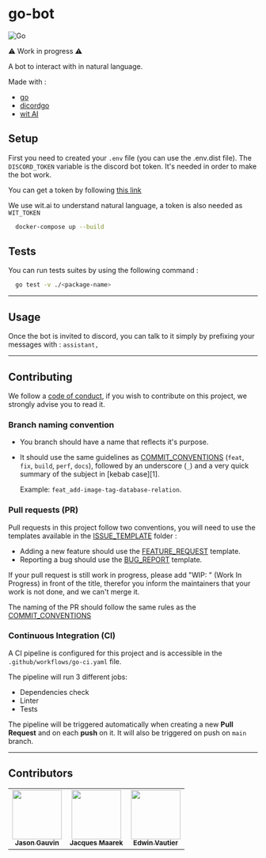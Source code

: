 # go-bot

![Go](https://github.com/edwinvautier/go-bot/workflows/Go/badge.svg?branch=main)

⚠️ Work in progress ⚠️

A bot to interact with in natural language.

Made with :

- [go](https://github.com/golang/go)
- [dicordgo](https://github.com/bwmarrin/discordgo)
- [wit AI](https://wit.ai/)

## Setup

First you need to created your `.env` file (you can use the .env.dist file).
The `DISCORD_TOKEN` variable is the discord bot token. It's needed in order to make the bot work.

You can get a token by following [this link](https://discord.com/developers/applications/)

We use wit.ai to understand natural language, a token is also needed as `WIT_TOKEN`

```sh
  docker-compose up --build
```

## Tests

You can run tests suites by using the following command :

```sh
  go test -v ./<package-name>
```

---

## Usage

Once the bot is invited to discord, you can talk to it simply by prefixing your messages with : `assistant,`

---

## Contributing

We follow a [code of conduct](CODE_OF_CONDUCT.md), if you wish to contribute on this project, we strongly advise you to read it.

### Branch naming convention

- You branch should have a name that reflects it's purpose.

- It should use the same guidelines as [COMMIT_CONVENTIONS](COMMIT_CONVENTIONS.md) (`feat`, `fix`, `build`, `perf`, `docs`), followed by an underscore (`_`) and a very quick summary of the subject in [kebab case][1].

    Example: `feat_add-image-tag-database-relation`.

### Pull requests (PR)

Pull requests in this project follow two conventions, you will need to use the templates available in the [ISSUE_TEMPLATE](.github/ISSUE_TEMPLATE) folder :

- Adding a new feature should use the [FEATURE_REQUEST](.github/ISSUE_TEMPLATE/FEATURE_REQUEST.md) template.
- Reporting a bug should use the [BUG_REPORT](.github/ISSUE_TEMPLATE/BUG_REPORT.md) template.

If your pull request is still work in progress, please add "WIP: " (Work In Progress) in front of the title, therefor you inform the maintainers that your work is not done, and we can't merge it.

The naming of the PR should follow the same rules as the [COMMIT_CONVENTIONS](COMMIT_CONVENTIONS.md)

### Continuous Integration (CI)

A CI pipeline is configured for this project and is accessible in the `.github/workflows/go-ci.yaml` file.

The pipeline will run 3 different jobs:

- Dependencies check
- Linter
- Tests

The pipeline will be triggered automatically when creating a new **Pull Request** and on each **push** on it. It will also be triggered on push on `main` branch.

---

## Contributors

<table align="center">
  <tr>
    <td align="center">
    <a href="https://github.com/jasongauvin">
      <img src="https://avatars1.githubusercontent.com/u/41618366?s=400&u=b970ed03cbb921ce1312ef86b39093e4fa0be7e3&v=4" width="100px;" alt=""/>
      <br />
      <sub><b>Jason Gauvin</b></sub>
    </a>
    </td>
    <td align="center">
    <a href="https://github.com/JackMaarek/">
      <img src="https://avatars3.githubusercontent.com/u/28316928?s=400&u=3cdfb5b0683245ad333a39cfca3a5251f3829824&v=4" width="100px;" alt=""/>
      <br />
      <sub><b>Jacques Maarek</b></sub>
    </a>
    </td>
    <td align="center">
    <a href="https://github.com/edwinvautier">
      <img src="https://avatars3.githubusercontent.com/u/35581502?s=460&u=d9096f90151f35552d9adcd57bacaee366f0aaef&v=4" width="100px;" alt=""/>
      <br />
      <sub><b>Edwin Vautier</b></sub>
    </a>
    </td>
  </tr>
</table>
